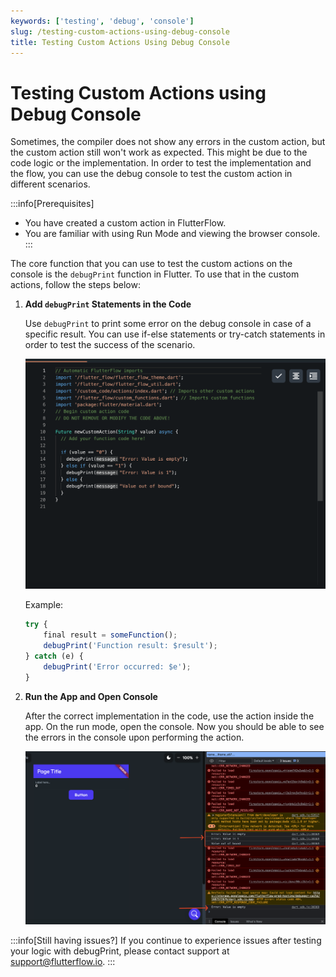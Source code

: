 ```yaml
---
keywords: ['testing', 'debug', 'console']
slug: /testing-custom-actions-using-debug-console
title: Testing Custom Actions Using Debug Console
---
```

# Testing Custom Actions using Debug Console

Sometimes, the compiler does not show any errors in the custom action, but the custom action still won't work as expected. This might be due to the code logic or the implementation. In order to test the implementation and the flow, you can use the debug console to test the custom action in different scenarios.

:::info[Prerequisites]
- You have created a custom action in FlutterFlow.
- You are familiar with using Run Mode and viewing the browser console.
:::

The core function that you can use to test the custom actions on the console is the `debugPrint` function in Flutter. To use that in the custom actions, follow the steps below:

1. **Add `debugPrint` Statements in the Code**

    Use `debugPrint` to print some error on the debug console in case of a specific result. You can use if-else statements or try-catch statements in order to test the success of the scenario. 

    ![](../assets/20250430121216632942.png)

    Example:

    ```js
    try {
        final result = someFunction();
        debugPrint('Function result: $result');
    } catch (e) {
        debugPrint('Error occurred: $e');
    }

2. **Run the App and Open Console**

    After the correct implementation in the code, use the action inside the app. On the run mode, open the console. Now you should be able to see the errors in the console upon performing the action.

    ![](../assets/20250430121216962021.png)

:::info[Still having issues?]
If you continue to experience issues after testing your logic with debugPrint, please contact support at support@flutterflow.io.​
:::